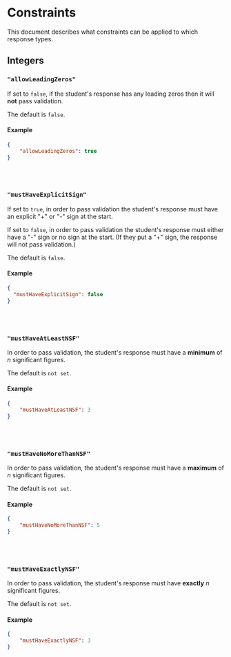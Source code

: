 # Constraints

This document describes what constraints can be applied to which response types.

## Integers

### `"allowLeadingZeros"`

If set to `false`, if the student's response has any leading zeros then it will **not** pass validation.

The default is `false`.

#### Example

```json
{
    "allowLeadingZeros": true
}
```

<br /><br />

### `"mustHaveExplicitSign"`

If set to `true`, in order to pass validation the student's response must have an explicit "+" or "-" sign at the start.

If set to `false`, in order to pass validation the student's response must either have a "-" sign or no sign at the start. (If they put a "+" sign, the response will not pass validation.)

The default is `false`.

#### Example

```json
{
  "mustHaveExplicitSign": false
}
```

<br /><br />

### `"mustHaveAtLeastNSF"`

In order to pass validation, the student's response must have a **minimum** of *n* significant figures.

The default is `not set`.

#### Example

```json
{
    "mustHaveAtLeastNSF": 3
}
```

<br /><br />

### `"mustHaveNoMoreThanNSF"`

In order to pass validation, the student's response must have a **maximum** of *n* significant figures.

The default is `not set`.

#### Example

```json
{
    "mustHaveNoMoreThanNSF": 5
}
```

<br /><br />

### `"mustHaveExactlyNSF"`

In order to pass validation, the student's response must have **exactly** *n* significant figures.

The default is `not set`.

#### Example

```json
{
    "mustHaveExactlyNSF": 3
}
```

